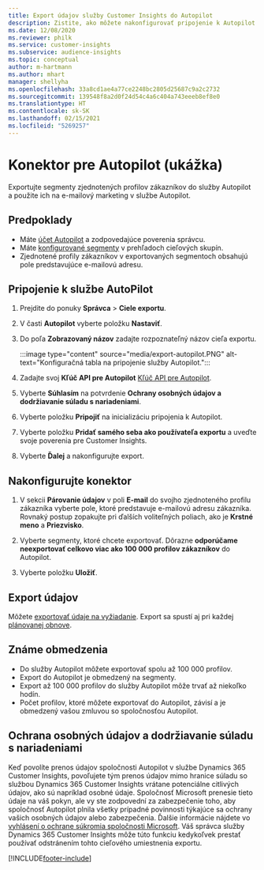 ```yaml
---
title: Export údajov služby Customer Insights do Autopilot
description: Zistite, ako môžete nakonfigurovať pripojenie k Autopilot.
ms.date: 12/08/2020
ms.reviewer: philk
ms.service: customer-insights
ms.subservice: audience-insights
ms.topic: conceptual
author: m-hartmann
ms.author: mhart
manager: shellyha
ms.openlocfilehash: 33a8cd1ae4a77ce2248bc2805d25687c9a2c2732
ms.sourcegitcommit: 139548f8a2d0f24d54c4a6c404a743eeeb8ef8e0
ms.translationtype: HT
ms.contentlocale: sk-SK
ms.lasthandoff: 02/15/2021
ms.locfileid: "5269257"
---
```

# <a name="connector-for-autopilot-preview"></a>Konektor pre Autopilot (ukážka)

Exportujte segmenty zjednotených profilov zákazníkov do služby Autopilot a použite ich na e-mailový marketing v službe Autopilot. 

## <a name="prerequisites"></a>Predpoklady

-   Máte [účet Autopilot](https://www.autopilothq.com/) a zodpovedajúce poverenia správcu.
-   Máte [konfigurované segmenty](segments.md) v prehľadoch cieľových skupín.
-   Zjednotené profily zákazníkov v exportovaných segmentoch obsahujú pole predstavujúce e-mailovú adresu.

## <a name="connect-to-autopilot"></a>Pripojenie k službe AutoPilot

1. Prejdite do ponuky **Správca** > **Ciele exportu**.

1. V časti **Autopilot** vyberte položku **Nastaviť**.

1. Do poľa **Zobrazovaný názov** zadajte rozpoznateľný názov cieľa exportu.

   :::image type="content" source="media/export-autopilot.PNG" alt-text="Konfiguračná tabla na pripojenie služby Autopilot.":::

1. Zadajte svoj **Kľúč API pre Autopilot** [Kľúč API pre Autopilot](https://autopilot.docs.apiary.io/#).

1. Vyberte **Súhlasím** na potvrdenie **Ochrany osobných údajov a dodržiavanie súladu s nariadeniami**.

1. Vyberte položku **Pripojiť** na inicializáciu pripojenia k Autopilot.

1. Vyberte položku **Pridať samého seba ako používateľa exportu** a uveďte svoje poverenia pre Customer Insights.

1. Vyberte **Ďalej** a nakonfigurujte export.

## <a name="configure-the-connector"></a>Nakonfigurujte konektor

1. V sekcii **Párovanie údajov** v poli **E-mail** do svojho zjednoteného profilu zákazníka vyberte pole, ktoré predstavuje e-mailovú adresu zákazníka. Rovnaký postup zopakujte pri ďalších voliteľných poliach, ako je **Krstné meno** a **Priezvisko**.

1. Vyberte segmenty, ktoré chcete exportovať. Dôrazne **odporúčame neexportovať celkovo viac ako 100 000 profilov zákazníkov** do Autopilot. 

1. Vyberte položku **Uložiť**.

## <a name="export-the-data"></a>Export údajov

Môžete [exportovať údaje na vyžiadanie](export-destinations.md). Export sa spustí aj pri každej [plánovanej obnove](system.md#schedule-tab).

## <a name="known-limitations"></a>Známe obmedzenia

- Do služby Autopilot môžete exportovať spolu až 100 000 profilov.
- Export do Autopilot je obmedzený na segmenty.
- Export až 100 000 profilov do služby Autopilot môže trvať až niekoľko hodín. 
- Počet profilov, ktoré môžete exportovať do Autopilot, závisí a je obmedzený vašou zmluvou so spoločnosťou Autopilot.

## <a name="data-privacy-and-compliance"></a>Ochrana osobných údajov a dodržiavanie súladu s nariadeniami

Keď povolíte prenos údajov spoločnosti Autopilot v službe Dynamics 365 Customer Insights, povoľujete tým prenos údajov mimo hranice súladu so službou Dynamics 365 Customer Insights vrátane potenciálne citlivých údajov, ako sú napríklad osobné údaje. Spoločnosť Microsoft prenesie tieto údaje na váš pokyn, ale vy ste zodpovední za zabezpečenie toho, aby spoločnosť Autopilot plnila všetky prípadné povinnosti týkajúce sa ochrany vašich osobných údajov alebo zabezpečenia. Ďalšie informácie nájdete vo [vyhlásení o ochrane súkromia spoločnosti Microsoft](https://go.microsoft.com/fwlink/?linkid=396732).
Váš správca služby Dynamics 365 Customer Insights môže túto funkciu kedykoľvek prestať používať odstránením tohto cieľového umiestnenia exportu.


[!INCLUDE[footer-include](../includes/footer-banner.md)]